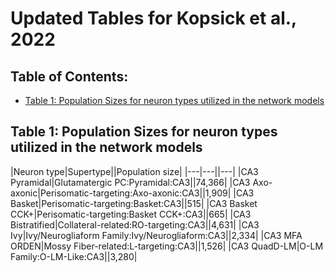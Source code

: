 # Updated Tables for Kopsick et al., 2022

## Table of Contents:
* [Table 1: Population Sizes for neuron types utilized in the network models](#population-sizes-table)

## Table 1: Population Sizes for neuron types utilized in the network models
|Neuron type|Supertype||Population size|
|---|---||---|
|CA3 Pyramidal|Glutamatergic PC:Pyramidal:CA3||74,366|
|CA3 Axo-axonic|Perisomatic-targeting:Axo-axonic:CA3||1,909|
|CA3 Basket|Perisomatic-targeting:Basket:CA3||515|
|CA3 Basket CCK+|Perisomatic-targeting:Basket CCK+:CA3||665|
|CA3 Bistratified|Collateral-related:RO-targeting:CA3||4,631|
|CA3 Ivy|Ivy/Neurogliaform Family:Ivy/Neurogliaform:CA3||2,334|
|CA3 MFA ORDEN|Mossy Fiber-related:L-targeting:CA3||1,526|
|CA3 QuadD-LM|O-LM Family:O-LM-Like:CA3||3,280|

